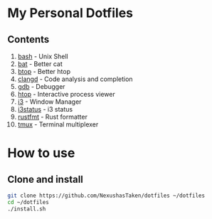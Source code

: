 # My Personal Dotfiles

## Contents
1. [bash](https://www.gnu.org/software/bash) - Unix Shell
1. [bat](https://github.com/sharkdp/bat) - Better cat
1. [btop](https://github.com/aristocratos/btop) - Better htop
1. [clangd](https://clangd.llvm.org) - Code analysis and completion
1. [gdb](https://sourceware.org/gdb) - Debugger
1. [htop](https://htop.dev) - Interactive process viewer
1. [i3](https://i3wm.org) - Window Manager
1. [i3status](https://i3wm.org/i3status) - i3 status
1. [rustfmt](https://github.com/rust-lang/rustfmt) - Rust formatter
1. [tmux](https://github.com/tmux/tmux) - Terminal multiplexer

# How to use
## Clone and install
```bash
git clone https://github.com/NexushasTaken/dotfiles ~/dotfiles
cd ~/dotfiles
./install.sh
```
